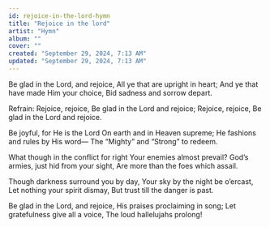 ```yaml
---
id: rejoice-in-the-lord-hymn
title: "Rejoice in the lord"
artist: "Hymn"
album: ""
cover: ""
created: "September 29, 2024, 7:13 AM"
updated: "September 29, 2024, 7:13 AM"
---
```


Be glad in the Lord, and rejoice,
All ye that are upright in heart;
And ye that have made Him your choice,
Bid sadness and sorrow depart.

Refrain:
Rejoice, rejoice,
Be glad in the Lord and rejoice;
Rejoice, rejoice,
Be glad in the Lord and rejoice.

Be joyful, for He is the Lord
On earth and in Heaven supreme;
He fashions and rules by His word—
The “Mighty” and “Strong” to redeem.

What though in the conflict for right
Your enemies almost prevail?
God’s armies, just hid from your sight,
Are more than the foes which assail.

Though darkness surround you by day,
Your sky by the night be o’ercast,
Let nothing your spirit dismay,
But trust till the danger is past.

Be glad in the Lord, and rejoice,
His praises proclaiming in song;
Let gratefulness give all a voice,
The loud hallelujahs prolong!